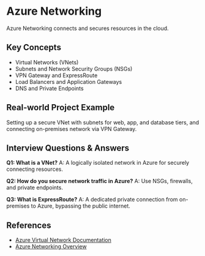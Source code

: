 # Azure Networking

Azure Networking connects and secures resources in the cloud.

## Key Concepts
- Virtual Networks (VNets)
- Subnets and Network Security Groups (NSGs)
- VPN Gateway and ExpressRoute
- Load Balancers and Application Gateways
- DNS and Private Endpoints

## Real-world Project Example
Setting up a secure VNet with subnets for web, app, and database tiers, and connecting on-premises network via VPN Gateway.

## Interview Questions & Answers
**Q1: What is a VNet?**
A: A logically isolated network in Azure for securely connecting resources.

**Q2: How do you secure network traffic in Azure?**
A: Use NSGs, firewalls, and private endpoints.

**Q3: What is ExpressRoute?**
A: A dedicated private connection from on-premises to Azure, bypassing the public internet.

## References
- [Azure Virtual Network Documentation](https://learn.microsoft.com/en-us/azure/virtual-network/)
- [Azure Networking Overview](https://learn.microsoft.com/en-us/azure/networking/)
